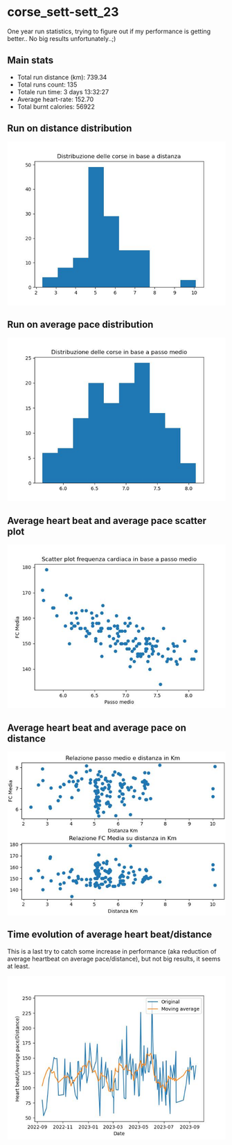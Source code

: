 # corse_sett-sett_23
One year run statistics, trying to figure out if my performance is getting better..
No big results unfortunately..;)

## Main stats
* Total run distance (km): 739.34
* Total runs count: 135
* Totale run time: 3 days 13:32:27
* Average heart-rate: 152.70
* Total burnt calories: 56922

## Run on distance distribution
![Hist](dati/hist1.jpg)  

## Run on average pace distribution
![Hist](dati/hist2.jpg)  

## Average heart beat and average pace scatter plot
![Scatter](dati/scatter1.jpg)  

## Average heart beat and average pace on distance
![Scatter](dati/scatter2.jpg)  

## Time evolution of average heart beat/distance
This is a last try to catch some increase in performance (aka reduction of average heartbeat on average pace/distance), but not big results, it seems at least.

![Scatter](dati/movingav2.jpg)  